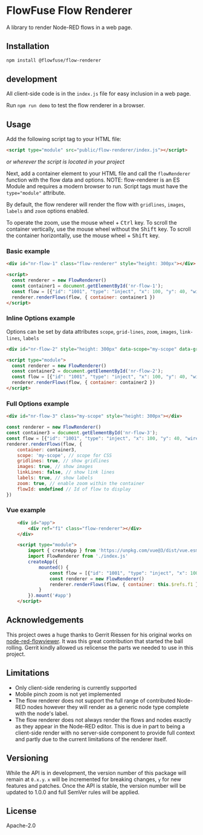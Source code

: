 # FlowFuse Flow Renderer

A library to render Node-RED flows in a web page.


## Installation

```bash
npm install @flowfuse/flow-renderer
```

## development

All client-side code is in the `index.js` file for easy inclusion in a web page.

Run `npm run demo` to test the flow renderer in a browser.

## Usage

Add the following script tag to your HTML file:

```html
<script type="module" src="public/flow-renderer/index.js"></script>
```
_or wherever the script is located in your project_

Next, add a container element to your HTML file and call the `flowRenderer` function with the flow data and options.
NOTE: flow-renderer is an ES Module and requires a modern browser to run. Script tags must have the `type="module"` attribute.

By default, the flow renderer will render the flow with `gridlines`, `images`, `labels` and `zoom` options enabled.

To operate the zoom, use the mouse wheel + <kbd>Ctrl</kbd> key.
To scroll the container vertically, use the mouse wheel without the <kbd>Shift</kbd> key.
To scroll the container horizontally, use the mouse wheel + <kbd>Shift</kbd> key.



### Basic example

```html
<div id="nr-flow-1" class="flow-renderer" style="height: 300px"></div>
```

```html
<script>
  const renderer = new FlowRenderer()
  const container1 = document.getElementById('nr-flow-1');
  const flow = [{"id": "1001", "type": "inject", "x": 100, "y": 40, "wires": [["1002"]]}, {"id": "1002", "type": "debug", "x":300, "y": 40}]
  renderer.renderFlows(flow, { container: container1 })
</script>
```

### Inline Options example

Options can be set by data attributes `scope`, `grid-lines`, `zoom`, `images`, `link-lines`, `labels`

```html
<div id="nr-flow-2" style="height: 300px" data-scope="my-scope" data-grid-lines="true" data-zoom="true" data-images="true" data-link-lines="false" data-labels="true" data-auto-zoom="true"  data-auto-scroll="true"></div>
```

```html
<script type="module">
  const renderer = new FlowRenderer()
  const container2 = document.getElementById('nr-flow-2');
  const flow = [{"id": "1001", "type": "inject", "x": 100, "y": 40, "wires": [["1002"]]}, {"id": "1002", "type": "debug", "x":300, "y": 40}]
  renderer.renderFlows(flow, { container: container2 })
</script>
```


### Full Options example

```html
<div id="nr-flow-3" class="my-scope" style="height: 300px"></div>
```

```javascript
const renderer = new FlowRenderer()
const container3 = document.getElementById('nr-flow-3');
const flow = [{"id": "1001", "type": "inject", "x": 100, "y": 40, "wires": [["1002"]]}, {"id": "1002", "type": "debug", "x":300, "y": 40}]
renderer.renderFlows(flow, {
    container: container3,
    scope: 'my-scope', // scope for CSS
    gridlines: true, // show gridlines
    images: true, // show images
    linkLines: false, // show link lines
    labels: true, // show labels
    zoom: true, // enable zoom within the container
    flowId: undefined // Id of flow to display
})
```

### Vue example

```html
    <div id="app">
        <div ref="f1" class="flow-renderer"></div>
    </div>

    <script type="module">
        import { createApp } from 'https://unpkg.com/vue@3/dist/vue.esm-browser.js'
        import FlowRenderer from './index.js'
        createApp({
            mounted() {
                const flow = [{"id": "1001", "type": "inject", "x": 100, "y": 40, "wires": [["1002"]]}, {"id": "1002", "type": "debug", "x":300, "y": 40}]
                const renderer = new FlowRenderer()
                renderer.renderFlows(flow, { container: this.$refs.f1 })
            }
        }).mount('#app')
    </script>
```

## Acknowledgements

This project owes a huge thanks to Gerrit Riessen for his original works on [node-red-flowviewer](https://github.com/gorenje/node-red-flowviewer-js). It was this great contribution that started the ball rolling. Gerrit kindly allowed us relicense the parts we needed to use in this project.

## Limitations

* Only client-side rendering is currently supported
* Mobile pinch zoom is not yet implemented
* The flow renderer does not support the full range of contributed Node-RED nodes however they will render as a generic node type complete with the node's label.
* The flow renderer does not always render the flows and nodes exactly as they appear in the Node-RED editor. This is due in part to being a client-side render with no server-side component to provide full context and partly due to the current limitations of the renderer itself.

## Versioning

While the API is in development, the version number of this package will remain at `0.x.y`.
`x` will be incremented for breaking changes, `y` for new features and patches.
Once the API is stable, the version number will be updated to 1.0.0 and full SemVer rules will be applied.

## License

Apache-2.0
